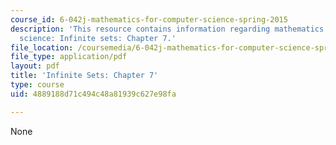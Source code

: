 ```yaml
---
course_id: 6-042j-mathematics-for-computer-science-spring-2015
description: 'This resource contains information regarding mathematics for computer
  science: Infinite sets: Chapter 7.'
file_location: /coursemedia/6-042j-mathematics-for-computer-science-spring-2015/4889188d71c494c48a81939c627e98fa_MIT6_042JS15_Session11.pdf
file_type: application/pdf
layout: pdf
title: 'Infinite Sets: Chapter 7'
type: course
uid: 4889188d71c494c48a81939c627e98fa

---
```

None